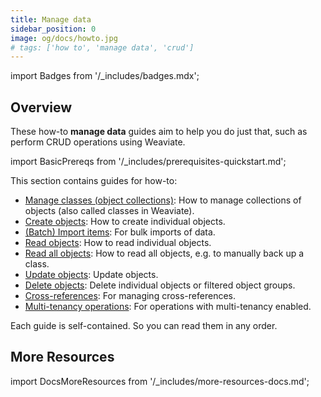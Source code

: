 ```yaml
---
title: Manage data
sidebar_position: 0
image: og/docs/howto.jpg
# tags: ['how to', 'manage data', 'crud']
---
```


import Badges from '/_includes/badges.mdx';

<Badges/>

## Overview

These how-to **manage data** guides aim to help you do just that, such as perform CRUD operations using Weaviate.

import BasicPrereqs from '/_includes/prerequisites-quickstart.md';

<BasicPrereqs />

This section contains guides for how-to:

- [Manage classes (object collections)](./create.mdx): How to manage collections of objects (also called classes in Weaviate).
- [Create objects](./create.mdx): How to create individual objects.
- [(Batch) Import items](./import.mdx): For bulk imports of data.
- [Read objects](./read.mdx): How to read individual objects.
- [Read all objects](./read-all-objects.mdx): How to read all objects, e.g. to manually back up a class.
- [Update objects](./update.mdx): Update objects.
- [Delete objects](./delete.mdx): Delete individual objects or filtered object groups.
- [Cross-references](./cross-references.mdx): For managing cross-references.
- [Multi-tenancy operations](./multi-tenancy.md): For operations with multi-tenancy enabled.

Each guide is self-contained. So you can read them in any order.

## More Resources

import DocsMoreResources from '/_includes/more-resources-docs.md';

<DocsMoreResources />

